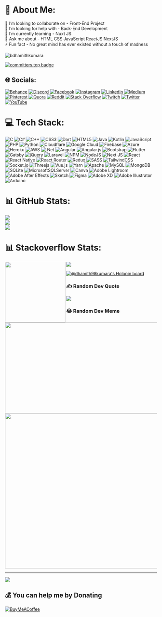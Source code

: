 # 💫 About Me:
👯 I’m looking to collaborate on - Front-End Project<br>🤝 I’m looking for help with - Back-End Development<br>🌱 I’m currently learning - Nuxt JS<br>💬 Ask me about - HTML CSS JavaScript ReactJS NextJS<br>⚡ Fun fact -  No great mind has ever existed without a touch of madness

<p> <img src="https://komarev.com/ghpvc/?username=bdhamithkumara&label=Profile%20views&color=0e75b6&style=flat" alt="bdhamithkumara" /> </p>

[![committers.top badge](https://user-badge.committers.top/sri_lanka_private/bdhamithkumara.svg)](https://user-badge.committers.top/sri_lanka_private/bdhamithkumara)


## 🌐 Socials:
[![Behance](https://img.shields.io/badge/Behance-1769ff?logo=behance&logoColor=white)](https://behance.net/bdhamithkumara) [![Discord](https://img.shields.io/badge/Discord-%237289DA.svg?logo=discord&logoColor=white)](htttps://discord.gg/discord) [![Facebook](https://img.shields.io/badge/Facebook-%231877F2.svg?logo=Facebook&logoColor=white)](https://facebook.com/fb) [![Instagram](https://img.shields.io/badge/Instagram-%23E4405F.svg?logo=Instagram&logoColor=white)](https://instagram.com/instgram) [![LinkedIn](https://img.shields.io/badge/LinkedIn-%230077B5.svg?logo=linkedin&logoColor=white)](https://linkedin.com/in/bdhamithkumara) [![Medium](https://img.shields.io/badge/Medium-12100E?logo=medium&logoColor=white)](https://medium.com/@bdhamithkumara) [![Pinterest](https://img.shields.io/badge/Pinterest-%23E60023.svg?logo=Pinterest&logoColor=white)](https://pinterest.com/prinset) [![Quora](https://img.shields.io/badge/Quora-%23B92B27.svg?logo=Quora&logoColor=white)](https://quora.com/profile/quora) [![Reddit](https://img.shields.io/badge/Reddit-%23FF4500.svg?logo=Reddit&logoColor=white)](https://reddit.com/user/damith98) [![Stack Overflow](https://img.shields.io/badge/-Stackoverflow-FE7A16?logo=stack-overflow&logoColor=white)](https://stackoverflow.com/users/9677873) [![Twitch](https://img.shields.io/badge/Twitch-%239146FF.svg?logo=Twitch&logoColor=white)](https://twitch.tv/twitch) [![Twitter](https://img.shields.io/badge/Twitter-%231DA1F2.svg?logo=Twitter&logoColor=white)](https://twitter.com/bdhamithkumara) [![YouTube](https://img.shields.io/badge/YouTube-%23FF0000.svg?logo=YouTube&logoColor=white)](https://youtube.com/c/UCgJ7g4s6siN3nyKCOsxIyNg) 

# 💻 Tech Stack:
![C](https://img.shields.io/badge/c-%2300599C.svg?style=for-the-badge&logo=c&logoColor=white) ![C#](https://img.shields.io/badge/c%23-%23239120.svg?style=for-the-badge&logo=c-sharp&logoColor=white) ![C++](https://img.shields.io/badge/c++-%2300599C.svg?style=for-the-badge&logo=c%2B%2B&logoColor=white) ![CSS3](https://img.shields.io/badge/css3-%231572B6.svg?style=for-the-badge&logo=css3&logoColor=white) ![Dart](https://img.shields.io/badge/dart-%230175C2.svg?style=for-the-badge&logo=dart&logoColor=white) ![HTML5](https://img.shields.io/badge/html5-%23E34F26.svg?style=for-the-badge&logo=html5&logoColor=white) ![Java](https://img.shields.io/badge/java-%23ED8B00.svg?style=for-the-badge&logo=java&logoColor=white) ![Kotlin](https://img.shields.io/badge/kotlin-%230095D5.svg?style=for-the-badge&logo=kotlin&logoColor=white) ![JavaScript](https://img.shields.io/badge/javascript-%23323330.svg?style=for-the-badge&logo=javascript&logoColor=%23F7DF1E) ![PHP](https://img.shields.io/badge/php-%23777BB4.svg?style=for-the-badge&logo=php&logoColor=white) ![Python](https://img.shields.io/badge/python-3670A0?style=for-the-badge&logo=python&logoColor=ffdd54) ![Cloudflare](https://img.shields.io/badge/Cloudflare-F38020?style=for-the-badge&logo=Cloudflare&logoColor=white) ![Google Cloud](https://img.shields.io/badge/Google%20Cloud-%234285F4.svg?style=for-the-badge&logo=google-cloud&logoColor=white) ![Firebase](https://img.shields.io/badge/firebase-%23039BE5.svg?style=for-the-badge&logo=firebase) ![Azure](https://img.shields.io/badge/azure-%230072C6.svg?style=for-the-badge&logo=azure-devops&logoColor=white) ![Heroku](https://img.shields.io/badge/heroku-%23430098.svg?style=for-the-badge&logo=heroku&logoColor=white) ![AWS](https://img.shields.io/badge/AWS-%23FF9900.svg?style=for-the-badge&logo=amazon-aws&logoColor=white) ![.Net](https://img.shields.io/badge/.NET-5C2D91?style=for-the-badge&logo=.net&logoColor=white) ![Angular](https://img.shields.io/badge/angular-%23DD0031.svg?style=for-the-badge&logo=angular&logoColor=white) ![Angular.js](https://img.shields.io/badge/angular.js-%23E23237.svg?style=for-the-badge&logo=angularjs&logoColor=white) ![Bootstrap](https://img.shields.io/badge/bootstrap-%23563D7C.svg?style=for-the-badge&logo=bootstrap&logoColor=white) ![Flutter](https://img.shields.io/badge/Flutter-%2302569B.svg?style=for-the-badge&logo=Flutter&logoColor=white) ![Gatsby](https://img.shields.io/badge/Gatsby-%23663399.svg?style=for-the-badge&logo=gatsby&logoColor=white) ![jQuery](https://img.shields.io/badge/jquery-%230769AD.svg?style=for-the-badge&logo=jquery&logoColor=white) ![Laravel](https://img.shields.io/badge/laravel-%23FF2D20.svg?style=for-the-badge&logo=laravel&logoColor=white) ![NPM](https://img.shields.io/badge/NPM-%23000000.svg?style=for-the-badge&logo=npm&logoColor=white) ![NodeJS](https://img.shields.io/badge/node.js-6DA55F?style=for-the-badge&logo=node.js&logoColor=white) ![Next JS](https://img.shields.io/badge/Next-black?style=for-the-badge&logo=next.js&logoColor=white) ![React](https://img.shields.io/badge/react-%2320232a.svg?style=for-the-badge&logo=react&logoColor=%2361DAFB) ![React Native](https://img.shields.io/badge/react_native-%2320232a.svg?style=for-the-badge&logo=react&logoColor=%2361DAFB) ![React Router](https://img.shields.io/badge/React_Router-CA4245?style=for-the-badge&logo=react-router&logoColor=white) ![Redux](https://img.shields.io/badge/redux-%23593d88.svg?style=for-the-badge&logo=redux&logoColor=white) ![SASS](https://img.shields.io/badge/SASS-hotpink.svg?style=for-the-badge&logo=SASS&logoColor=white) ![TailwindCSS](https://img.shields.io/badge/tailwindcss-%2338B2AC.svg?style=for-the-badge&logo=tailwind-css&logoColor=white) ![Socket.io](https://img.shields.io/badge/Socket.io-black?style=for-the-badge&logo=socket.io&badgeColor=010101) ![Threejs](https://img.shields.io/badge/threejs-black?style=for-the-badge&logo=three.js&logoColor=white) ![Vue.js](https://img.shields.io/badge/vuejs-%2335495e.svg?style=for-the-badge&logo=vuedotjs&logoColor=%234FC08D) ![Yarn](https://img.shields.io/badge/yarn-%232C8EBB.svg?style=for-the-badge&logo=yarn&logoColor=white) ![Apache](https://img.shields.io/badge/apache-%23D42029.svg?style=for-the-badge&logo=apache&logoColor=white) ![MySQL](https://img.shields.io/badge/mysql-%2300f.svg?style=for-the-badge&logo=mysql&logoColor=white) ![MongoDB](https://img.shields.io/badge/MongoDB-%234ea94b.svg?style=for-the-badge&logo=mongodb&logoColor=white) ![SQLite](https://img.shields.io/badge/sqlite-%2307405e.svg?style=for-the-badge&logo=sqlite&logoColor=white) ![MicrosoftSQLServer](https://img.shields.io/badge/Microsoft%20SQL%20Sever-CC2927?style=for-the-badge&logo=microsoft%20sql%20server&logoColor=white) ![Canva](https://img.shields.io/badge/Canva-%2300C4CC.svg?style=for-the-badge&logo=Canva&logoColor=white) ![Adobe Lightroom](https://img.shields.io/badge/Adobe%20Lightroom-31A8FF.svg?style=for-the-badge&logo=Adobe%20Lightroom&logoColor=white) ![Adobe After Effects](https://img.shields.io/badge/Adobe%20After%20Effects-9999FF.svg?style=for-the-badge&logo=Adobe%20After%20Effects&logoColor=white) ![Sketch](https://img.shields.io/badge/Sketch-FFB387?style=for-the-badge&logo=sketch&logoColor=black) 	![Figma](https://img.shields.io/badge/figma-%23F24E1E.svg?style=for-the-badge&logo=figma&logoColor=white) ![Adobe XD](https://img.shields.io/badge/Adobe%20XD-470137?style=for-the-badge&logo=Adobe%20XD&logoColor=#FF61F6) ![Adobe Illustrator](https://img.shields.io/badge/adobeillustrator-%23FF9A00.svg?style=for-the-badge&logo=adobeillustrator&logoColor=white) ![Arduino](https://img.shields.io/badge/-Arduino-00979D?style=for-the-badge&logo=Arduino&logoColor=white)
# 📊 GitHub Stats:
![](https://github-readme-stats.vercel.app/api?username=bdhamithkumara&theme=dark&hide_border=false&include_all_commits=false&count_private=false)<br/>
![](https://github-readme-streak-stats.herokuapp.com/?user=bdhamithkumara&theme=dark&hide_border=false)<br/>
![](https://github-readme-stats.vercel.app/api/top-langs/?username=bdhamithkumara&theme=dark&hide_border=false&include_all_commits=false&count_private=false&layout=compact)
# 📊 Stackoverflow Stats:
<p>
 <a>
  <img width="200" align="left" src="https://github-readme-stackoverflow.vercel.app/?userID=9677873&theme=dark" />
  <img width="600" height="300" align="left" src="https://github-stackoverflow-readme.vercel.app/?userId=9677873" />
 </a> 
</p>

<a href="https://github.com/devxb/bdhamithkumara">
  <img src="https://render.gitanimals.org/farms/bdhamithkumara"/>
</a>


[![@dhamith98kumara's Holopin board](https://holopin.me/dhamith98kumara)](https://holopin.io/@dhamith98kumara)

### ✍️ Random Dev Quote
![](https://quotes-github-readme.vercel.app/api?type=horizontal&theme=radical)

### 😂 Random Dev Meme
<img src="https://random-memer.herokuapp.com/" width="512px"/>

---
[![](https://visitcount.itsvg.in/api?id=bdhamithkumara&icon=0&color=0)](https://visitcount.itsvg.in)

  ## 💰 You can help me by Donating
  [![BuyMeACoffee](https://img.shields.io/badge/Buy%20Me%20a%20Coffee-ffdd00?style=for-the-badge&logo=buy-me-a-coffee&logoColor=black)](https://buymeacoffee.com/bdhamithkumara) 

  
<!-- Proudly created with GPRM ( https://gprm.itsvg.in ) -->
